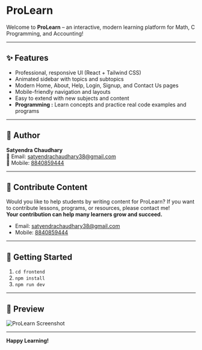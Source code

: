 # ProLearn

Welcome to **ProLearn** – an interactive, modern learning platform for Math, C Programming, and Accounting!

---

## ✨ Features
- Professional, responsive UI (React + Tailwind CSS)
- Animated sidebar with topics and subtopics
- Modern Home, About, Help, Login, Signup, and Contact Us pages
- Mobile-friendly navigation and layouts
- Easy to extend with new subjects and content
- **Programming :** Learn concepts and practice real code examples and programs

---

## 👤 Author
**Satyendra Chaudhary**  
📧 Email: [satyendrachaudhary38@gmail.com](mailto:satyendrachaudhary38@gmail.com)  
📱 Mobile: [8840859444](tel:8840859444)

---

## 🤝 Contribute Content
Would you like to help students by writing content for ProLearn? If you want to contribute lessons, programs, or resources, please contact me!  
**Your contribution can help many learners grow and succeed.**

- Email: [satyendrachaudhary38@gmail.com](mailto:satyendrachaudhary38@gmail.com)
- Mobile: [8840859444](tel:8840859444)

---

## 🚀 Getting Started
1. `cd frontend`
2. `npm install`
3. `npm run dev`

---

## 📸 Preview
![ProLearn Screenshot](https://images.unsplash.com/photo-1464983953574-0892a716854b?auto=format&fit=crop&w=1200&q=80)

---

**Happy Learning!**
